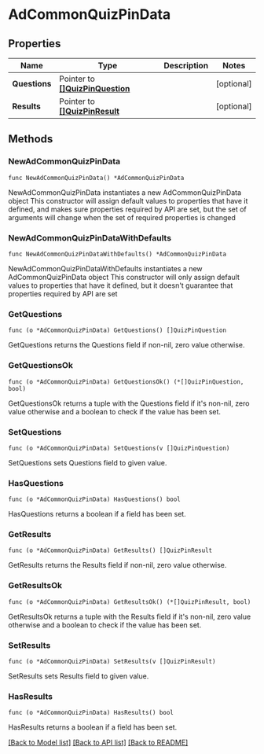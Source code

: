 # AdCommonQuizPinData

## Properties

Name | Type | Description | Notes
------------ | ------------- | ------------- | -------------
**Questions** | Pointer to [**[]QuizPinQuestion**](QuizPinQuestion.md) |  | [optional] 
**Results** | Pointer to [**[]QuizPinResult**](QuizPinResult.md) |  | [optional] 

## Methods

### NewAdCommonQuizPinData

`func NewAdCommonQuizPinData() *AdCommonQuizPinData`

NewAdCommonQuizPinData instantiates a new AdCommonQuizPinData object
This constructor will assign default values to properties that have it defined,
and makes sure properties required by API are set, but the set of arguments
will change when the set of required properties is changed

### NewAdCommonQuizPinDataWithDefaults

`func NewAdCommonQuizPinDataWithDefaults() *AdCommonQuizPinData`

NewAdCommonQuizPinDataWithDefaults instantiates a new AdCommonQuizPinData object
This constructor will only assign default values to properties that have it defined,
but it doesn't guarantee that properties required by API are set

### GetQuestions

`func (o *AdCommonQuizPinData) GetQuestions() []QuizPinQuestion`

GetQuestions returns the Questions field if non-nil, zero value otherwise.

### GetQuestionsOk

`func (o *AdCommonQuizPinData) GetQuestionsOk() (*[]QuizPinQuestion, bool)`

GetQuestionsOk returns a tuple with the Questions field if it's non-nil, zero value otherwise
and a boolean to check if the value has been set.

### SetQuestions

`func (o *AdCommonQuizPinData) SetQuestions(v []QuizPinQuestion)`

SetQuestions sets Questions field to given value.

### HasQuestions

`func (o *AdCommonQuizPinData) HasQuestions() bool`

HasQuestions returns a boolean if a field has been set.

### GetResults

`func (o *AdCommonQuizPinData) GetResults() []QuizPinResult`

GetResults returns the Results field if non-nil, zero value otherwise.

### GetResultsOk

`func (o *AdCommonQuizPinData) GetResultsOk() (*[]QuizPinResult, bool)`

GetResultsOk returns a tuple with the Results field if it's non-nil, zero value otherwise
and a boolean to check if the value has been set.

### SetResults

`func (o *AdCommonQuizPinData) SetResults(v []QuizPinResult)`

SetResults sets Results field to given value.

### HasResults

`func (o *AdCommonQuizPinData) HasResults() bool`

HasResults returns a boolean if a field has been set.


[[Back to Model list]](../README.md#documentation-for-models) [[Back to API list]](../README.md#documentation-for-api-endpoints) [[Back to README]](../README.md)


